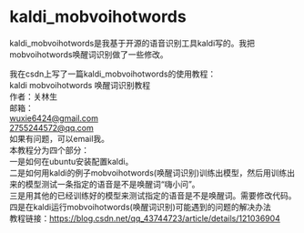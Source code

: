 # kaldi_mobvoihotwords
kaldi_mobvoihotwords是我基于开源的语音识别工具kaldi写的。我把mobvoihotwords唤醒词识别做了一些修改。  
  
我在csdn上写了一篇kaldi_mobvoihotwords的使用教程：      
kaldi mobvoihotwords 唤醒词识别教程  
作者：关林生    
邮箱：  
wuxie6424@gmail.com      
2755244572@qq.com    
如果有问题，可以email我。   
本教程分为四个部分：  
一是如何在ubuntu安装配置kaldi。  
二是如何用kaldi的例子mobvoihotwords(唤醒词识别)训练出模型，然后用训练出来的模型测试一条指定的语音是不是唤醒词“嗨小问”。  
三是用其他的已经训练好的模型来测试指定的语音是不是唤醒词。需要修改代码。  
四是在kaldi运行mobvoihotwords(唤醒词识别)可能遇到的问题的解决办法  
教程链接：https://blog.csdn.net/qq_43744723/article/details/121036904  
